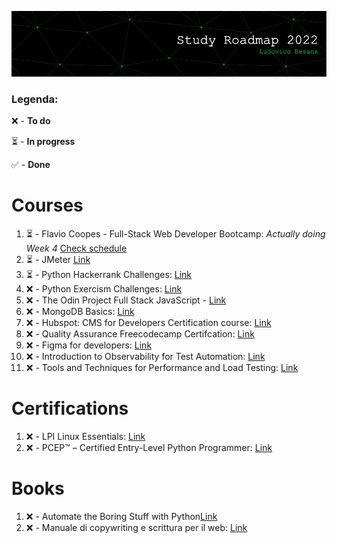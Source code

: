 ![github-header-image](github-header-image.png)

### Legenda:

❌ - **To do**

⏳ - **In progress**

✅ - **Done**

# Courses

1) ⏳ - Flavio Coopes - Full-Stack Web Developer Bootcamp:  *Actually doing Week 4* [Check schedule](https://bootcamp.dev/schedule/)
2) ⏳ - JMeter [Link](https://www.udemy.com/course/jmeter-step-by-step-for-beginners/)
3) ⏳ - Python Hackerrank Challenges: [Link](https://www.hackerrank.com/domains/python)
4) ❌ - Python Exercism Challenges: [Link](https://exercism.org/tracks/python)
5) ❌ - The Odin Project Full Stack JavaScript - [Link](https://www.theodinproject.com/paths/full-stack-javascript)
6) ❌ - MongoDB Basics: [Link](https://university.mongodb.com/courses/M001/about)
7) ❌ - Hubspot: CMS for Developers Certification course: [Link](https://academy.hubspot.com/courses/cms-for-developers)     
8) ❌ - Quality Assurance Freecodecamp Certifcation: [Link](https://www.freecodecamp.org/learn/quality-assurance/)
9) ❌ - Figma for developers: [Link](https://frontendmasters.com/courses/figma/)
10) ❌ - Introduction to Observability for Test Automation: [Link](https://testautomationu.applitools.com/observability-for-test-automation/)
11) ❌ - Tools and Techniques for Performance and Load Testing: [Link](https://testautomationu.applitools.com/performance-and-load-testing/)

# Certifications

1) ❌ - LPI Linux Essentials: [Link](https://www.lpi.org/our-certifications/linux-essentials-overview)
2) ❌ - PCEP™ – Certified Entry-Level Python Programmer: [Link](https://pythoninstitute.org/pcep)

# Books

1) ❌ - Automate the Boring Stuff with Python[Link](https://automatetheboringstuff.com/)
2) ❌ - Manuale di copywriting e scrittura per il web: [Link](https://www.amazon.it/Manuale-copywriting-scrittura-strumenti-scrivere/dp/8820388006/ref=asc_df_8820388006/?tag=googshopit-21&linkCode=df0&hvadid=279885803755&hvpos=&hvnetw=g&hvrand=904659144321222928&hvpone=&hvptwo=&hvqmt=&hvdev=c&hvdvcmdl=&hvlocint=&hvlocphy=1008463&hvtargid=pla-552773746307&psc=1)

